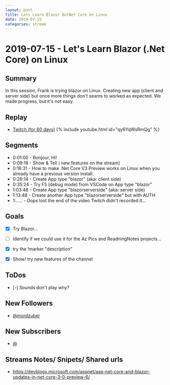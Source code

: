 ```yaml
---
layout: post
title: Lets Learn Blazor dotNet Core on Linux
date: 2019-07-15
categories: stream
---
```



# 2019-07-15 - Let's Learn Blazor (.Net Core) on Linux

## Summary

In this session, Frank is trying blazor on Linux. Creating new app (client and server side) but once more things don't seams to worked as expected. We made progress, but it's not easy.

## Replay


- [Twitch (for 60 days)](https://www.twitch.tv/videos/453179037)
{% include youtube.html id="qy6YqWsRmQg" %}
<br/><!--more-->


Segments
--------

- 0:01:00 - Bonjour, Hi!
- 0:09:18 - Show & Tell ( new features on the stream)
- 0:16:31 - How to make .Net Core V3 Preview works on Linux when you already have a previous version install. 
- 0:26:14 - Create App type "blazor" (aka: client side)
- 0:35:24 - Try F5 (debug mode) from VSCode on  App type "blazor"
- 1:03:48 - Create App type "blazorserverside" (aka: server side)
- 1:13:48 - Create another App type "blazorserverside" but with AUTH
- 1:..... - Oops lost the end of the video Twitch didn't recorded it... 


Goals
-----

- [X] Try Blazor...
- [ ] Identify if we could use it for the Az Pics and ReadningNotes projects...
- [X] try the !marker "description"
- [X] Show/ try new features of the channel


ToDos
-----
- [-] Sounds don't play why?


New Followers
-------------

- [@mordzuber](https://www.twitch.tv/mordzuber )


New Subscribers
---------------

- [@](https://www.twitch.tv/)


Streams Notes/ Snipets/ Shared urls
-----------------------------------

- https://devblogs.microsoft.com/aspnet/asp-net-core-and-blazor-updates-in-net-core-3-0-preview-6/

